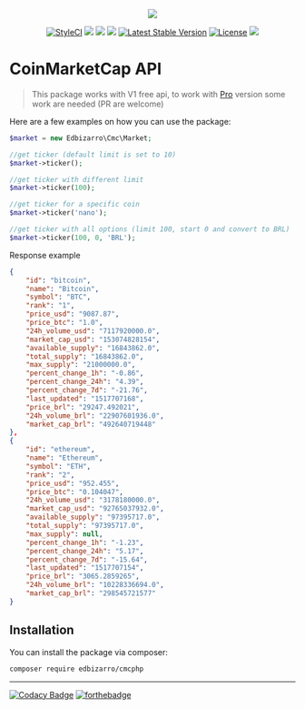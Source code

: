<p align="center">
  <img src="https://s2.coinmarketcap.com/generated/sparklines/web/7d/usd/1567.png">
</p>
<p align="center">
  <a href="https://styleci.io/repos/120142568"><img src="https://styleci.io/repos/120142568/shield?branch=master" alt="StyleCI"></a>
  <a href="https://codeclimate.com/github/edbizarro/cmcphp/maintainability"><img src="https://api.codeclimate.com/v1/badges/525a9095e13a59c1145e/maintainability" /></a>
<a href="https://app.fossa.io/projects/git%2Bgithub.com%2Fedbizarro%2Fcmcphp?ref=badge_shield" alt="FOSSA Status"><img src="https://app.fossa.io/api/projects/git%2Bgithub.com%2Fedbizarro%2Fcmcphp.svg?type=shield"/></a>
  <a class="badge-align" href="https://www.codacy.com/app/edbizarro/cmcphp?utm_source=github.com&amp;utm_medium=referral&amp;utm_content=edbizarro/cmcphp&amp;utm_campaign=Badge_Grade"><img src="https://api.codacy.com/project/badge/Grade/1076ec55e5e74fa4ac769371d0fbae78"/></a>
  <a href="https://packagist.org/packages/edbizarro/cmcphp"><img src="https://poser.pugx.org/edbizarro/cmcphp/v/stable.svg" alt="Latest Stable Version"></a>
  <a href="https://packagist.org/packages/edbizarro/cmcphp"><img src="https://poser.pugx.org/edbizarro/cmcphp/license.svg" alt="License"></a>
  <a href="https://app.fossa.io/projects/git%2Bgithub.com%2Fedbizarro%2Fcmcphp?ref=badge_small" alt="FOSSA Status"><img src="https://app.fossa.io/api/projects/git%2Bgithub.com%2Fedbizarro%2Fcmcphp.svg?type=small"/></a>
</p>

<p align="center">
  <h1>CoinMarketCap API</h1>
</p>

> This package works with V1 free api, to work with [Pro](https://pro.coinmarketcap.com/migrate/) version some work are needed (PR are welcome)

Here are a few examples on how you can use the package:

```php
$market = new Edbizarro\Cmc\Market;

//get ticker (default limit is set to 10)
$market->ticker();

//get ticker with different limit
$market->ticker(100);

//get ticker for a specific coin
$market->ticker('nano');

//get ticker with all options (limit 100, start 0 and convert to BRL)
$market->ticker(100, 0, 'BRL');
```

Response example

```json
{
    "id": "bitcoin",
    "name": "Bitcoin",
    "symbol": "BTC",
    "rank": "1",
    "price_usd": "9087.87",
    "price_btc": "1.0",
    "24h_volume_usd": "7117920000.0",
    "market_cap_usd": "153074828154",
    "available_supply": "16843862.0",
    "total_supply": "16843862.0",
    "max_supply": "21000000.0",
    "percent_change_1h": "-0.86",
    "percent_change_24h": "4.39",
    "percent_change_7d": "-21.76",
    "last_updated": "1517707168",
    "price_brl": "29247.492021",
    "24h_volume_brl": "22907601936.0",
    "market_cap_brl": "492640719448"
},
{
    "id": "ethereum",
    "name": "Ethereum",
    "symbol": "ETH",
    "rank": "2",
    "price_usd": "952.455",
    "price_btc": "0.104047",
    "24h_volume_usd": "3178180000.0",
    "market_cap_usd": "92765037932.0",
    "available_supply": "97395717.0",
    "total_supply": "97395717.0",
    "max_supply": null,
    "percent_change_1h": "-1.23",
    "percent_change_24h": "5.17",
    "percent_change_7d": "-15.64",
    "last_updated": "1517707154",
    "price_brl": "3065.2859265",
    "24h_volume_brl": "10228336694.0",
    "market_cap_brl": "298545721577"
}

```

## Installation

You can install the package via composer:

``` bash
composer require edbizarro/cmcphp
```

---

[![Codacy Badge](https://api.codacy.com/project/badge/Grade/0192b547fe1342cead3b31a330ba03d9)](https://app.codacy.com/app/edbizarro/cmcphp?utm_source=github.com&utm_medium=referral&utm_content=edbizarro/cmcphp&utm_campaign=Badge_Grade_Dashboard)
[![forthebadge](http://forthebadge.com/images/badges/contains-cat-gifs.svg)](http://forthebadge.com)
